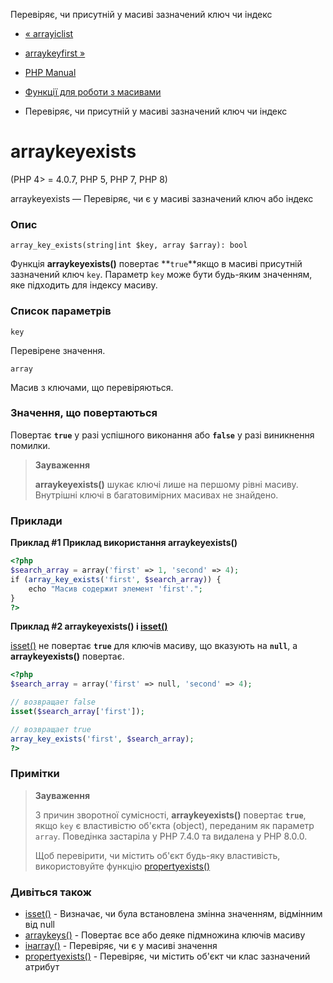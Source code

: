 Перевіряє, чи присутній у масиві зазначений ключ чи індекс

-   [« arrayісlist](function.array-is-list.html)
    
-   [arraykeyfirst »](function.array-key-first.html)
    
-   [PHP Manual](index.html)
    
-   [Функції для роботи з масивами](ref.array.html)
    
-   Перевіряє, чи присутній у масиві зазначений ключ чи індекс
    

# arraykeyexists

(PHP 4> = 4.0.7, PHP 5, PHP 7, PHP 8)

arraykeyexists — Перевіряє, чи є у масиві зазначений ключ або індекс

### Опис

```methodsynopsis
array_key_exists(string|int $key, array $array): bool
```

Функція **arraykeyexists()** повертає \*\*`true`\*\*якщо в масиві присутній зазначений ключ `key`. Параметр `key` може бути будь-яким значенням, яке підходить для індексу масиву.

### Список параметрів

`key`

Перевірене значення.

`array`

Масив з ключами, що перевіряються.

### Значення, що повертаються

Повертає **`true`** у разі успішного виконання або **`false`** у разі виникнення помилки.

> **Зауваження**
> 
> **arraykeyexists()** шукає ключі лише на першому рівні масиву. Внутрішні ключі в багатовимірних масивах не знайдено.

### Приклади

**Приклад #1 Приклад використання **arraykeyexists()****

```php
<?php
$search_array = array('first' => 1, 'second' => 4);
if (array_key_exists('first', $search_array)) {
    echo "Масив содержит элемент 'first'.";
}
?>
```

**Приклад #2 **arraykeyexists()** і [isset()](function.isset.html)**

[isset()](function.isset.html) не повертає **`true`** для ключів масиву, що вказують на **`null`**, а **arraykeyexists()** повертає.

```php
<?php
$search_array = array('first' => null, 'second' => 4);

// возвращает false
isset($search_array['first']);

// возвращает true
array_key_exists('first', $search_array);
?>
```

### Примітки

> **Зауваження**
> 
> З причин зворотної сумісності, **arraykeyexists()** повертає **`true`**, якщо `key` є властивістю об'єкта (object), переданим як параметр `array`. Поведінка застаріла у PHP 7.4.0 та видалена у PHP 8.0.0.
> 
> Щоб перевірити, чи містить об'єкт будь-яку властивість, використовуйте функцію [propertyexists()](function.property-exists.html)

### Дивіться також

-   [isset()](function.isset.html) - Визначає, чи була встановлена ​​змінна значенням, відмінним від null
-   [arraykeys()](function.array-keys.html) - Повертає все або деяке підмножина ключів масиву
-   [інarray()](function.in-array.html) - Перевіряє, чи є у масиві значення
-   [propertyexists()](function.property-exists.html) - Перевіряє, чи містить об'єкт чи клас зазначений атрибут